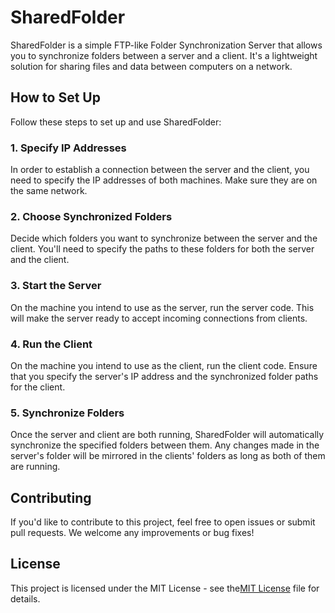 # SharedFolder

SharedFolder is a simple FTP-like Folder Synchronization Server that allows you to synchronize folders between a server and a client. It's a lightweight solution for sharing files and data between computers on a network.

## How to Set Up

Follow these steps to set up and use SharedFolder:

### 1. Specify IP Addresses

In order to establish a connection between the server and the client, you need to specify the IP addresses of both machines. Make sure they are on the same network.

### 2. Choose Synchronized Folders

Decide which folders you want to synchronize between the server and the client. You'll need to specify the paths to these folders for both the server and the client.

### 3. Start the Server

On the machine you intend to use as the server, run the server code. This will make the server ready to accept incoming connections from clients.

### 4. Run the Client

On the machine you intend to use as the client, run the client code. Ensure that you specify the server's IP address and the synchronized folder paths for the client.

### 5. Synchronize Folders

Once the server and client are both running, SharedFolder will automatically synchronize the specified folders between them. Any changes made in the server's folder will be mirrored in the clients' folders as long as both of them are running.

## Contributing

If you'd like to contribute to this project, feel free to open issues or submit pull requests. We welcome any improvements or bug fixes!

## License

This project is licensed under the MIT License - see the[MIT License](LICENSE) file for details.

